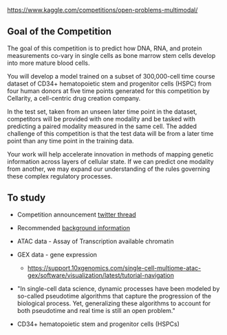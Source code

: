 https://www.kaggle.com/competitions/open-problems-multimodal/

## Goal of the Competition
The goal of this competition is to predict how DNA, RNA, and protein measurements co-vary in single cells as bone marrow stem cells develop into more mature blood cells. 

You will develop a model trained on a subset of 300,000-cell time course dataset of CD34+ hematopoietic stem and progenitor cells (HSPC) from four human donors at five time points generated for this competition by Cellarity, a cell-centric drug creation company.

In the test set, taken from an unseen later time point in the dataset, competitors will be provided with one modality and be tasked with predicting a paired modality measured in the same cell. The added challenge of this competition is that the test data will be from a later time point than any time point in the training data.

Your work will help accelerate innovation in methods of mapping genetic information across layers of cellular state. If we can predict one modality from another, we may expand our understanding of the rules governing these complex regulatory processes.

## To study

- Competition announcement [twitter thread](https://twitter.com/dbburkhardt/status/1559304603933589504) 

- Recommended [background information](https://twitter.com/MorseCell/status/1559583479158931459) 

- ATAC data - Assay of Transcription available chromatin

- GEX data - gene expression
  - https://support.10xgenomics.com/single-cell-multiome-atac-gex/software/visualization/latest/tutorial-navigation

- "In single-cell data science, dynamic processes have been modeled by so-called pseudotime algorithms that capture the progression of the biological process. Yet, generalizing these algorithms to account for both pseudotime and real time is still an open problem."

- CD34+ hematopoietic stem and progenitor cells (HSPCs)

